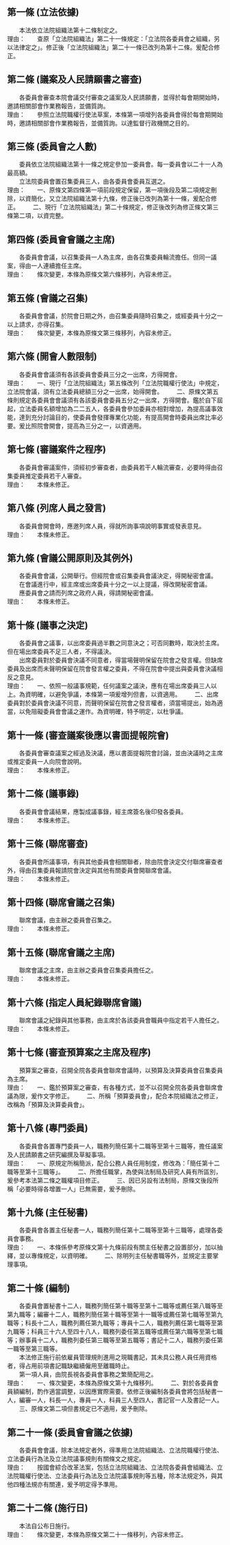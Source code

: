 第一條 (立法依據)
-----------------
　　本法依立法院組織法第十二條制定之。  
理由：　　查原「立法院組織法」第二十一條規定：「立法院各委員會之組織，另以法律定之」。修正後「立法院組織法」第二十一條已改列為第十二條。爰配合修正。

第二條 (議案及人民請願書之審查)
-------------------------------
　　各委員會審查本院會議交付審查之議案及人民請願書，並得於每會期開始時，邀請相關部會作業務報告，並備質詢。  
理由：　　參照立法院職權行使法草案，本條第一項增列各委員會得於每會期開始時，邀請相關部會作業務報告，並備質詢。以達監督行政機關之目的。

第三條 (委員會之人數)
---------------------
　　委員依立法院組織法第十一條之規定參加一委員會。每一委員會以二十一人為最高額。  
　　立法院委員會置召集委員三人，由各委員會委員互選之。  
理由：　　一、原條文第四條第一項前段規定保留，第一項後段及第二項規定刪除，以資簡化，又立法院組織法第十九條，修正後已改列為第十一條，爰配合修正。
　　二、現行「立法院組織法」第二十條規定，修正後改列為修正條文第三條第二項，以資完整。

第四條 (委員會會議之主席)
-------------------------
　　各委員會會議，以召集委員一人為主席，由各召集委員輪流擔任。但同一議案，得由一人連續擔任主席。  
理由：　　條次變更，本條為原條文第六條移列，內容未修正。

第五條 (會議之召集)
-------------------
　　各委員會會議，於院會日期之外，由召集委員隨時召集之，或經委員十分之一以上請求，亦得召集。  
理由：　　條次變更，本條為原條文第三條移列，內容未修正。

第六條 (開會人數限制)
---------------------
　　各委員會會議須有各該委員會委員三分之一出席，方得開會。  
理由：　　一、現行「立法院組織法」第五條改列「立法院職權行使法」中規定，立法院會議，須有立法委員總額三分之一出席，始得開會。
　　二、原條文第五條則規定各委員會會議須有各該委員會委員五分之一出席，方得開會。鑑於自下屆起，立法委員名額增加為二二五人，各委員會參加委員亦相對增加，為提高議事效能，達到充分討論目的，使委員會發揮專業化功能，有提高開會時委員出席比率必要。爰比照院會開會，提高為三分之一，以資適用。

第七條 (審議案件之程序)
-----------------------
　　各委員會審議案件，須經初步審查者，由委員若干人輪流審查，必要時得由召集委員推定委員若干人審查。  
理由：　　本條未修正。

第八條 (列席人員之發言)
-----------------------
　　各委員會開會時，應邀列席人員，得就所詢事項說明事實或發表意見。  
理由：　　本條未修正。

第九條 (會議公開原則及其例外)
-----------------------------
　　各委員會會議，公開舉行。但經院會或召集委員會議決定，得開秘密會議。  
　　在會議進行中，經主席或出席委員十分之一以上提議，得改開秘密會議。  
　　應委員會之請而列席之政府人員，得請開秘密會議。  
理由：　　本條未修正。

第十條 (議事之決定)
-------------------
　　各委員會之議事，以出席委員過半數之同意決之；可否同數時，取決於主席。但在場出席委員不足三人者，不得議決。  
　　出席委員對於委員會決議不同意者，得當場聲明保留在院會之發言權。但缺席委員及出席而未聲明保留在院會發言權之委員，不得在院會中提出與委員會決議相反之意見。  
理由：　　一、依照一般議事規範，任何議案之議決，應有在場出席委員三人以上。為資明確，以避免爭議，本條第一項爰增列但書，以資適用。
　　二、出席委員對於委員會決議不同意，而聲明保留在院會之發言權者，須當場提出，始為適當，以免阻礙委員會會議之運作。為資明確，特予明定，以杜爭議。

第十一條 (審查議案後應以書面提報院會)
-------------------------------------
　　各委員會審查議案之經過及決議，應以書面提報院會討論，並由決議時之主席或推定委員一人向院會說明。  
理由：　　本條未修正。

第十二條 (議事錄)
-----------------
　　各委員會會議結果，應製成議事錄，經主席簽名後印發各委員。  
理由：　　本條未修正。

第十三條 (聯席審查)
-------------------
　　各委員會所議事項，有與其他委員會相關聯者，除由院會決定交付聯席審查者外，得由召集委員報請院會決定與其他有關委員會開聯席會議。  
理由：　　本條未修正。

第十四條 (聯席會議之召集)
-------------------------
　　聯席會議，由主辦之委員會召集之。  
理由：　　本條未修正。

第十五條 (聯席會議之主席)
-------------------------
　　聯席會議之主席，由主辦之委員會召集委員擔任之。  
理由：　　本條未修正。

第十六條 (指定人員紀錄聯席會議)
-------------------------------
　　聯席會議之紀錄與其他事務，由主席於各該委員會職員中指定若干人擔任之。  
理由：　　本條未修正。

第十七條 (審查預算案之主席及程序)
---------------------------------
　　預算案之審查，召開全院各委員會聯席會議時，以預算及決算委員會召集委員為主席。  
理由：　　一、鑑於預算案之審查，有各種方式，並不以召開全院各委員會聯席會議為限，爰作文字修正。
　　二、所稱「預算委員會」，配合本院組織法之修正，改稱為「預算及決算委員會」。

第十八條 (專門委員)
-------------------
　　各委員會各置專門委員一人，職務列簡任第十二職等至第十三職等，擔任議案及人民請願書之研究編撰及草擬事項。  
理由：　　一、原規定所稱簡派，配合公務人員任用制度，修改為：「簡任第十二職等至第十三職等」。
　　二、所擔任職掌，為使與法制局及研究人員有所區別，爰參考本法第二條之職權項目修正。
　　三、因已另設有法制局，原條文後段所稱「必要時得各增置一人」已無需要，爰予刪除。

第十九條 (主任秘書)
-------------------
　　各委員會各置主任秘書一人，職務列簡任第十二職等至第十三職等，處理各委員會事務。  
理由：　　一、本條係參考原條文第十九條前段有關主任秘書之設置部分，加以抽繹，並以專條規定，以資明確。
　　二、除明列主任秘書職等外，並規定主要掌理事項。

第二十條 (編制)
---------------
　　各委員會置秘書十二人，職務列簡任第十職等至第十二職等或薦任第八職等至第九職等；編審十二人，職務列簡任第十職等至第十一職等或薦任第七職等至第九職等；科長十二人，職務列薦任第九職等；專員十二人，職務列薦任第七職等至第九職等；科員三十六人至四十八人，職務列委任第五職等或薦任第六職等至第七職等；辦事員十二人，職務列委任第三職等至第五職等；書記十二人，職務列委任第一職等至第三職等。  
　　本法修正施行前依雇員管理規則進用之現職書記，其未具公務人員任用資格者，得占用前項書記職缺繼續僱用至離職時止。  
　　第一項人員，由院長視各委員會事務之繁簡配用之。  
理由：　　一、條次變更，本條為原條文第十九條移列。
　　二、對於各委員會員額編制，酌作適當調整，以因應實際需要。依修正後編制各委員會將包括秘書一人，編審一人，科長一人，專員一人，科員三人至四人，書記官一人及書記一人。
　　三、原條文第二項但書規定已不適用，爰予刪除。

第二十一條 (委員會會議之依據)
-----------------------------
　　各委員會會議，除本法規定者外，得準用立法院組織法、立法院職權行使法、立法委員行為法及立法院議事規則有關條文之規定。  
理由：　　按國會綜合改革法案，包括立法院組織法、立法院各委員會組織法、立法院職權行使法、立法委員行為法及立法院議事規則等五種，除本法規定外，與其他四種法規亦有關連，爰予明定得予準用。

第二十二條 (施行日)
-------------------
　　本法自公布日施行。  
理由：　　條次變更，本條為原條文第二十一條移列，內容未修正。